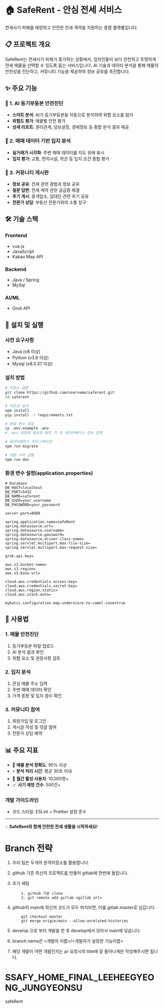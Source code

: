 # 🏠 SafeRent - 안심 전세 서비스

전세사기 피해를 예방하고 안전한 전세 계약을 지원하는 종합 플랫폼입니다.

## 📋 프로젝트 개요

SafeRent는 전세사기 피해가 증가하는 상황에서, 임차인들이 보다 안전하고 투명하게 전세 매물을 선택할 수 있도록 돕는 서비스입니다. AI 기술과 데이터 분석을 통해 매물의 안전성을 진단하고, 커뮤니티 기능을 제공하여 정보 공유를 촉진합니다.

## ✨ 주요 기능

### 🤖 1. AI 등기부등본 안전진단
- **스마트 분석**: AI가 등기부등본을 자동으로 분석하여 위험 요소를 탐지
- **위험도 평가**: 매물별 안전 평가
- **상세 리포트**: 권리관계, 담보설정, 경매정보 등 종합 분석 결과 제공

### 📍 2. 매매 데이터 기반 입지 분석
- **실거래가 시각화**: 주변 매매 데이터를 지도 위에 표시
- **입지 평가**: 교통, 편의시설, 학군 등 입지 조건 종합 평가

### 💬 3. 커뮤니티 게시판
- **정보 공유**: 전세 관련 경험과 정보 공유
- **질문 답변**: 전세 계약 관련 궁금증 해결
- **후기 게시**: 중개업소, 임대인 관련 후기 공유
- **전문가 상담**: 부동산 전문가와의 소통 창구

## 🛠 기술 스택

### Frontend
- vue.js
- JavaScript
- Kakao Map API

### Backend
- Java / Spring
- MySql

### AI/ML
- Grok API

## 🚀 설치 및 실행

### 사전 요구사항
- Java (v8 이상)
- Python (v3.8 이상)
- Mysql (v8.0.37 이상)

### 설치 방법

```bash
# 저장소 클론
git clone https://github.com/username/saferent.git
cd saferent

# 의존성 설치
npm install
pip install -r requirements.txt

# 환경 변수 설정
cp .env.example .env
# .env 파일에 필요한 API 키 및 데이터베이스 정보 입력

# 데이터베이스 마이그레이션
npm run migrate

# 개발 서버 실행
npm run dev
```

### 환경 변수 설정(application.properties)

```env
# Database
DB_HOST=localhost
DB_PORT=5432
DB_NAME=saferent
DB_USER=your_username
DB_PASSWORD=your_password

server.port=8080

spring.application.name=safeRent
spring.datasource.url=
spring.datasource.username=
spring.datasource.password=
spring.datasource.driver-class-name=
spring.servlet.multipart.max-file-size=
spring.servlet.multipart.max-request-size=

grok.api.key=

aws.s3.bucket-name=
aws.s3.region=
aws.s3.base-url=

cloud.aws.credentials.access-key=
cloud.aws.credentials.secret-key=
cloud.aws.region.static=
cloud.aws.stack.auto=

mybatis.configuration.map-underscore-to-camel-case=true
```

## 📱 사용법

### 1. 매물 안전진단
1. 등기부등본 파일 업로드
2. AI 분석 결과 확인
3. 위험 요소 및 권장사항 검토

### 2. 입지 분석
1. 관심 매물 주소 입력
2. 주변 매매 데이터 확인
3. 가격 동향 및 입지 점수 확인

### 3. 커뮤니티 참여
1. 회원가입 및 로그인
2. 게시글 작성 및 댓글 참여
3. 전문가 상담 예약

## 📊 주요 지표

- 🎯 **매물 분석 정확도**: 95% 이상
- ⚡ **분석 처리 시간**: 평균 30초 이내
- 👥 **월간 활성 사용자**: 10,000명+
- 📈 **사기 예방 건수**: 500건+

### 개발 가이드라인
- 코드 스타일: ESLint + Prettier 설정 준수

---

💡 **SafeRent와 함께 안전한 전세 생활을 시작하세요!**


# Branch 전략

1. 우리 팀은 두개의 원격저장소를 활용합니다.
2. github 기준 최신의 프로젝트를 만들어 gitlab에 한번에 올립니다.
3. 초기 세팅
    ```
        1. github 기준 clone
        2. git remote add gitlab <gitlab url>
    ```
4. github의 main에 최신의 코드가 모두 머지되면, 이를 gitlab master로 넘깁니다.
    ```
        git checkout master
        git merge origin/main --allow-unrelated-histories  
    ```

5. develop 으로 부터 개발을 한 후 develop에서 모아서 main에 넣습니다.
6. branch name은 <개발자 이름>/<개발자가 설정한 기능이름>
7. 해당 개발이 어떤 개발인지는 pr 요청시의 title에 잘 들어나게만 작성해주시면 됩니다.


# SSAFY_HOME_FINAL_LEEHEEGYEONG_JUNGYEONSU
safeRent

